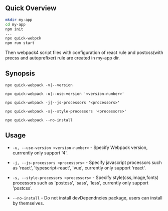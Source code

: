 ## Quick Overview
```sh
mkdir my-app
cd my-app
npm init
...
npx quick-webpck
npm run start
```
Then webpack4 script files with configuration of react rule and postcss(with precss and autoprefixer) rule are created in my-app dir.

## Synopsis

`npx quick-webpack -v|--version`

`npx quick-webpack -u|--use-version '<version-number>'`

`npx quick-webpack -j|--js-processors '<processors>'`

`npx quick-webpack -s|--style-processors '<processors>'`

`npx quick-webpack --no-install`

## Usage

* `-u, --use-version <version-number>` - Specify Webpack version, currrently only support '4'.

* `-j, --js-processors <processors>` - Specify javascript processors such as 'react', 'typescript-react', 'vue', currently only support 'react'.

* `-s, --style-processors <processors>` - Specify style(css,image,fonts) processors such as 'postcss', 'sass', 'less', currently only support 'postcss'.

* `--no-install` - Do not install devDependncies package, users can install by themselves.


